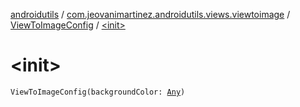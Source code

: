 [androidutils](../../index.md) / [com.jeovanimartinez.androidutils.views.viewtoimage](../index.md) / [ViewToImageConfig](index.md) / [&lt;init&gt;](./-init-.md)

# &lt;init&gt;

`ViewToImageConfig(backgroundColor: `[`Any`](https://kotlinlang.org/api/latest/jvm/stdlib/kotlin/-any/index.html)`)`